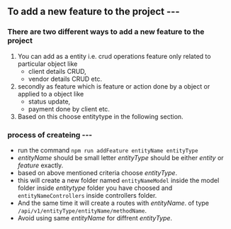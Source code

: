 ## To add a new feature to the project ---

### There are two different ways to add a new feature to the project

1. You can add as a entity i.e. crud operations feature only related to particular object like
   - client details CRUD,
   - vendor details CRUD etc.
2. secondly as feature which is feature or action done by a object or applied to a object like
   - status update,
   - payment done by client etc.
3. Based on this choose entitytype in the following section.

### process of createing ---

- run the command `npm run addFeature entityName entityType`
- _entityName_ should be small letter _entityType_ should be either _entity_ or _feature_ exactly.
- based on above mentioned criteria choose _entityType_.
- this will create a new folder named `entityNameModel` inside the model folder inside _entitytype_ folder you have choosed and `entityNameControllers` inside controllers folder.
- And the same time it will create a routes with _entityName_. of type `/api/v1/entityType/entityName/methodName`.
- Avoid using same _entityName_ for diffrent _entityType_.
